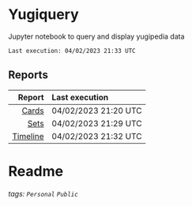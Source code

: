 # Yugiquery
Jupyter notebook to query and display yugipedia data

    Last execution: 04/02/2023 21:33 UTC

## Reports

|                    Report | Last execution       |
| -------------------------:|:-------------------- |
|       [Cards](Cards.html) | 04/02/2023 21:20 UTC |
|         [Sets](Sets.html) | 04/02/2023 21:29 UTC |
| [Timeline](Timeline.html) | 04/02/2023 21:32 UTC |


# Readme

###### tags: `Personal` `Public`
